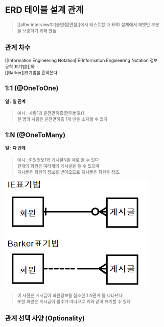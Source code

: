 
# ERD 테이블 설계 관계
> [[after interview#기술면접|면접]]에서 테스트할 때 ERD 설계에서 헤맷던 부분을 보충하기 위해 만듦  
> 
## 관계 차수
[[Information Engineering Notation|IE(Information Engineering Notation 정보공학 표기법)]]와  
[[Barker]]표기법을 흔히쓴다




## 1:1 (@OneToOne) 
#### 일 : 일 관계
> 예시 : 사람1과 운전면허증(면허번호)1  
> 한 명의 사람은 운전면허증 1개 만을 소지할 수 있다

## 1:N (@OneToMany)
#### 일 : 다 관계
> 예시 : 회원정보1와 게시글N을 예로 들 수 있다  
> 한개의 회원은 여러개의 게시글을 쓸 수 있으며  
> 게시글은 회원의 정보를 받아오므로 게시글은 회원을 참조.  


![1:N표기법](./img/1n.png)

> 이 사진은 게시글이 회원정보를 참조한 1:N관계 를 나타낸다  
> 또한 회원은 게시글이 필수가 아니므로 위와 같이 표기할 수 있다


## 관계 선택 사양 (Optionality) 
